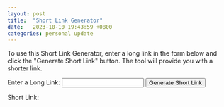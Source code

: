 ```yaml
---
layout: post
title:  "Short Link Generator"
date:   2023-10-10 19:43:59 +0800
categories: personal update
---
```

To use this Short Link Generator, enter a long link in the form below and click the "Generate Short Link" button. The tool will provide you with a shorter link.

<form id="linkForm">
    <label for="longLink">Enter a Long Link:</label>
    <input type="text" id="longLink" name="longLink" required>
    <button type="submit">Generate Short Link</button>
</form>

Short Link: <span id="shortLink"></span>

<script>


</script>